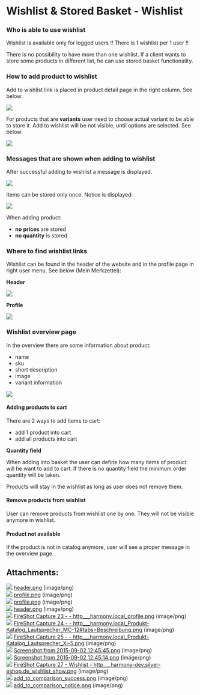#  Wishlist & Stored Basket - Wishlist 

### Who is able to use wishlist

Wishlist is available only for logged users \!\! There is 1 wishlist per 1 user \!\!

There is no possibility to have more than one wishlist. If a client wants to store some products in different list, he can use stored basket functionality.

### How to add product to wishlist

Add to wishlist link is placed in product detail page in the right column. See below:

![](attachments/23560660/23563865.png)

For products that are **variants** user need to choose actual variant to be able to store it. Add to wishlist will be not visible, until options are selected. See below: 

![](attachments/23560660/23563862.png)

### Messages that are shown when adding to wishlist

After successful adding to wishlist a message is displayed. 

![](attachments/23560660/23563867.png)

Items can be stored only once. Notice is displayed:

![](attachments/23560660/23563864.png)

When adding product:

  - **no** **prices** are stored
  - **no quantity** is stored

### Where to find wishlist links

Wishlist can be found in the header of the website and in the profile page in right user menu. See below (Mein Merkzettel):

**Header**

![](attachments/23560660/23563789.png)

**Profile**

![](attachments/23560660/23563877.png)

### Wishlist overview page

In the overview there are some information about product:

  - name
  - sku
  - short description
  - image
  - variant information

![](attachments/23560660/23563868.png)

#### Adding products to cart

There are 2 ways to add items to cart:

  - add 1 product into cart 
  - add all products into cart

**Quantity field**

When adding into basket the user can define how many items of product will he want to add to cart. If there is no quantity field the minimum order quantity will be taken.

Products will stay in the wishlist as long as user does not remove them.

#### Remove products from wishlist

User can remove products from wishlist one by one. They will not be visible anymore in wishlist.

#### Product not available

If the product is not in catalog anymore, user will see a proper message in the overview page.

## Attachments:

![](images/icons/bullet_blue.gif) [header.png](attachments/23560660/23563863.png) (image/png)  
![](images/icons/bullet_blue.gif) [profile.png](attachments/23560660/23563803.png) (image/png)  
![](images/icons/bullet_blue.gif) [profile.png](attachments/23560660/23563804.png) (image/png)  
![](images/icons/bullet_blue.gif) [header.png](attachments/23560660/23563789.png) (image/png)  
![](images/icons/bullet_blue.gif) [FireShot Capture 23 - - http\_\_\_harmony.local\_profile.png](attachments/23560660/23563877.png) (image/png)  
![](images/icons/bullet_blue.gif) [FireShot Capture 24 - - http\_\_\_harmony.local\_Produkt-Katalog\_Lautsprecher\_MC-12\#tabs=Beschreibung.png](attachments/23560660/23563865.png) (image/png)  
![](images/icons/bullet_blue.gif) [FireShot Capture 25 - - http\_\_\_harmony.local\_Produkt-Katalog\_Lautsprecher\_Xi-5.png](attachments/23560660/23563862.png) (image/png)  
![](images/icons/bullet_blue.gif) [Screenshot from 2015-09-02 12:45:45.png](attachments/23560660/23563867.png) (image/png)  
![](images/icons/bullet_blue.gif) [Screenshot from 2015-09-02 12:45:14.png](attachments/23560660/23563864.png) (image/png)  
![](images/icons/bullet_blue.gif) [FireShot Capture 27 - Wishlist - http\_\_\_harmony-dev.silver-eshop.de\_wishlist\_show.png](attachments/23560660/23563868.png) (image/png)  
![](images/icons/bullet_blue.gif) [add\_to\_comparison\_success.png](attachments/23560660/23563516.png) (image/png)  
![](images/icons/bullet_blue.gif) [add\_to\_comparison\_notice.png](attachments/23560660/23563518.png) (image/png)  
